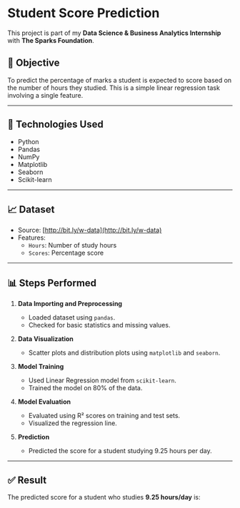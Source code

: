 # Student Score Prediction

This project is part of my **Data Science & Business Analytics Internship** with **The Sparks Foundation**.

## 📌 Objective

To predict the percentage of marks a student is expected to score based on the number of hours they studied. This is a simple linear regression task involving a single feature.

---

## 🔧 Technologies Used

- Python
- Pandas
- NumPy
- Matplotlib
- Seaborn
- Scikit-learn

---

## 📈 Dataset

- Source: [http://bit.ly/w-data](http://bit.ly/w-data)
- Features:
  - `Hours`: Number of study hours
  - `Scores`: Percentage score

---

## 📊 Steps Performed

1. **Data Importing and Preprocessing**
   - Loaded dataset using `pandas`.
   - Checked for basic statistics and missing values.

2. **Data Visualization**
   - Scatter plots and distribution plots using `matplotlib` and `seaborn`.

3. **Model Training**
   - Used Linear Regression model from `scikit-learn`.
   - Trained the model on 80% of the data.

4. **Model Evaluation**
   - Evaluated using R² scores on training and test sets.
   - Visualized the regression line.

5. **Prediction**
   - Predicted the score for a student studying 9.25 hours per day.

---

## ✅ Result

The predicted score for a student who studies **9.25 hours/day** is:

